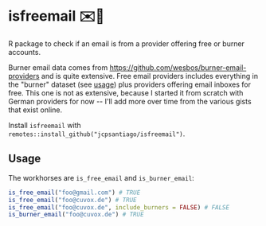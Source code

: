 # isfreemail ✉️🎐
R package to check if an email is from a provider offering free or burner accounts.

Burner email data comes from https://github.com/wesbos/burner-email-providers and is quite extensive.
Free email providers includes everything in the "burner" dataset (see [usage](#usage)) plus providers offering email inboxes for free. This one is not as extensive, because I started it from scratch with German providers for now -- I'll add more over time from the various gists that exist online.

Install `isfreemail` with `remotes::install_github("jcpsantiago/isfreemail")`.

## Usage
The workhorses are `is_free_email` and `is_burner_email`:
```r
is_free_email("foo@gmail.com") # TRUE
is_free_email("foo@cuvox.de") # TRUE
is_free_email("foo@cuvox.de", include_burners = FALSE) # FALSE
is_burner_email("foo@cuvox.de") # TRUE
```
